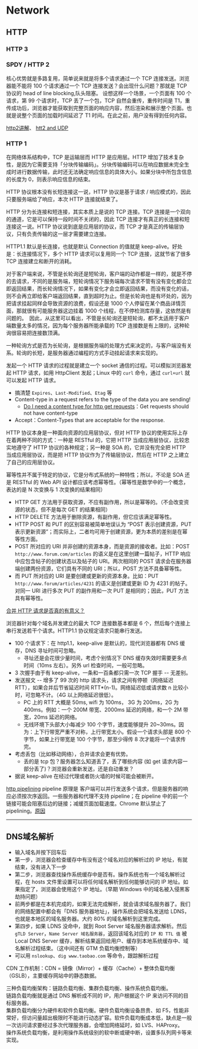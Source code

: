 # Network

## HTTP

### HTTP 3


### SPDY / HTTP 2

核心优势就是多路复用，简单说来就是将多个请求通过一个 TCP 连接发送。浏览器能不能将 100 个请求通过一个 TCP 连接发送？会出现什么问题？那就是 TCP 协议的 head of line blocking,队头阻塞。
设想这样一个场景，一个页面有 100 个请求，第 99 个请求时，TCP 丢了一个包，TCP 自然会重传，重传时间是 T1，重传成功后，浏览器才能获取到完整页面的响应内容，然后渲染和展示整个页面。也就是说整个页面的加载时间延迟了 T1 时间。在此之前，用户没有得到任何内容。

[http2讲解](http://http2-explained.haxx.se/content/zh/index.html)、
[htt2 and UDP](http://2014.jsconf.eu/speakers/iliyan-peychev-http-20-and-quic-protocols-of-the-near-future.html)

### HTTP 1

在网络体系结构中，TCP 是运输层而 HTTP 是应用层。HTTP 增加了技术复杂性，是因为它需要支持「分块传输编码」。分块传输编码可以在响应数据未完全生成时进行数据传输，此时还无法确定响应信息的具体大小。如果分块中所包含信息的长度为 0，则表示响应信息的结束。

HTTP 协议根本没有长短连接这一说，HTTP 协议是基于请求 / 响应模式的，因此只要服务端给了响应，本次 HTTP 连接就结束了。

HTTP 分为长连接和短连接，其实本质上是说的 TCP 连接。TCP 连接是一个双向的通道，它是可以保持一段时间不关闭的，因此 TCP 连接才有真正的长连接和短连接这一说。HTTP 协议说到底是应用层的协议，而 TCP 才是真正的传输层协议，只有负责传输的这一层才需要建立连接。

HTTP1.1 默认是长连接，也就是默认 Connection 的值就是 keep-alive。好处是：长连接情况下，多个 HTTP 请求可以复用同一个 TCP 连接，这就节省了很多 TCP 连接建立和断开的消耗。

对于客户端来说，不管是长轮询还是短轮询，客户端的动作都是一样的，就是不停的去请求，不同的是服务端，短轮询情况下服务端每次请求不管有没有变化都会立即返回结果，而长轮询情况下，如果有变化才会立即返回结果，而没有变化的话，则不会再立即给客户端返回结果，直到超时为止。但是长轮询也是有坏处的，因为把请求挂起同样会导致资源的浪费，假设还是 1000 个人停留在某个商品详情页面，那就很有可能服务器这边挂着 1000 个线程，在不停检测库存量，这依然是有问题的。　因此，从这里可以看出，不管是长轮询还是短轮询，都不太适用于客户端数量太多的情况，因为每个服务器所能承载的 TCP 连接数是有上限的，这种轮询很容易把连接数顶满。

一种轮询方式是否为长轮询，是根据服务端的处理方式来决定的，与客户端没有关系。轮询的长短，是服务器通过编程的方式手动挂起请求来实现的。

发起一个 HTTP 请求的过程就是建立一个 socket 通信的过程。可以模拟浏览器发起 HTTP 请求，如用 HttpClient 发起；Linux 中的 `curl` 命令，通过 `curl+url` 就可以发起 HTTP 请求。

- 搞清楚 `Expires`、`Last-Modified`、`Etag` 等
- Content-type in a request refers to the type of the data you are sending!
  - [Do I need a content type for http get requests](http://stackoverflow.com/questions/5661596/do-i-need-a-content-type-for-http-get-requests)：Get requests should not have content-type
- Accept：Content-Types that are acceptable for the response.

HTTP 协议本身是一种面向资源的应用层协议，但对 HTTP 协议的使用实际上存在着两种不同的方式：一种是 RESTful 的，它把 HTTP 当成应用层协议，比较忠实地遵守了 HTTP 协议的各种规定；另一种是 SOA 的，它并没有完全把 HTTP 当成应用层协议，而是把 HTTP 协议作为了传输层协议，然后在 HTTP 之上建立了自己的应用层协议。

幂等性并不属于特定的协议，它是分布式系统的一种特性；所以，不论是 SOA 还是 RESTful 的 Web API 设计都应该考虑幂等性。（幂等性是数学中的一个概念，表达的是 N 次变换与 1 次变换的结果相同）

- HTTP GET 方法用于获取资源，不应有副作用，所以是幂等的。（不会改变资源的状态，但不是每次 GET 的结果相同）
- HTTP DELETE 方法用于删除资源，有副作用，但它应该满足幂等性。
- HTTP POST 和 PUT 的区别容易被简单地误认为 “POST 表示创建资源，PUT 表示更新资源”；而实际上，二者均可用于创建资源，更为本质的差别是在幂等性方面。
- POST 所对应的 URI 并非创建的资源本身，而是资源的接收者。比如：POST `http://www.forum.com/articles` 的语义是在这里创建一篇帖子，HTTP 响应中应包含帖子的创建状态以及帖子的 URI。两次相同的 POST 请求会在服务器端创建两份资源，它们具有不同的 URI；所以，POST 方法不具备幂等性。
- 而 PUT 所对应的 URI 是要创建或更新的资源本身。比如：PUT `http://www.forum/articles/4231` 的语义是创建或更新 ID 为 4231 的帖子。对同一 URI 进行多次 PUT 的副作用和一次 PUT 是相同的；因此，PUT 方法具有幂等性。

[合并 HTTP 请求是否真的有意义？](http://www.zhihu.com/question/34401250)

浏览器针对每个域名并发建立的最大 TCP 连接数基本都是 6 个，然后每个连接上串行发送若干个请求。HTTP1.1 协议规定请求只能串行发送。

- 100 个请求下：在 http1.1，keep-alive 是默认的，现代浏览器都有 DNS 缓存，DNS 寻址时间可忽略。
  - 寻址还是会花很少量时间，考虑个别情况下 DNS 缓存失效时需要更多点时间（10ms 左右）。另外 url 检查时间，一般可忽略。
- 3 次握手由于有 keep-alive，一条和一百条都只需一次 TCP 握手 -- 无差别。
- 发送报文 -- 增多了 99 次的 http 请求头，请求之间有停顿（网络延迟 RTT），如果合并后节省延迟时间 RTT*(n-1)。网络延迟低或请求数 n 比较小时，可忽略不计。（4G 以上网络延迟很低）。
  - PC 上的 RTT 大概是 50ms, wifi 为 100ms， 3G 为 200ms，2G 为 400ms。例如：一个 200M 带宽、2000ms 延迟的网络，和一个 2M 带宽，20ms 延迟的网络。
  - 无线环境下头部大小每减少 100 个字节，速度能够提升 20~30ms。因为：上下行带宽严重不对称，上行带宽太小。假设一个请求头部是 800 个字节，如果上行带宽是 100 个字节，那至少得传 8 次才能将一个请求传完。
- 考虑丢包（比如移动网络），合并请求会更有优势。
  - 丢的是 tcp 包？服务器怎么知道丢了，丢了哪些内容 (如 get 请求内容一部分丢了)？浏览器会重新发送，还是自动重发？
- 据说 keep-alive 在经过代理或者防火墙的时候可能会被断开。

[http pipelining](https://en.wikipedia.org/wiki/HTTP_pipelining) pipeline 原理是 客户端可以并行发送多个请求，但是服务器的响应必须按次序返回。一些服务器和代理不支持 pipeline；在 pipeline 中的前一个链接可能会阻塞后边的链接；减缓页面加载速度。Chrome 默认禁止了 pipelining。[原因](https://www.chromium.org/developers/design-documents/network-stack/http-pipelining)

-----

## DNS域名解析

- 输入域名并按下回车后
- 第一步，浏览器会检查缓存中有没有这个域名对应的解析过的 IP 地址，有就结束，没有进入下一步
- 第二步，浏览器查找操作系统缓存中是否有。操作系统也有一个域名解析过程，在 hosts 文件里设置可以将任何域名解析到任何能够访问的 IP 地址。如果指定了，浏览器会使用这个 IP 地址。（早期 Windows 中的域名被入侵黑客劫持问题）
- 前两步都是在本机完成的，如果无法完成解析，就会请求域名服务器了。我们的网络配置中都会有「DNS 服务器地址」，操作系统会把域名发送给 LDNS，也就是本地区的域名服务器。大约 80% 的域名解析到这里完成。
- 第四步，如果 LDNS 没命中，就到 Root Server 域名服务器请求解析。然后 `gTLD Server`，`Name Server 域名服务器`，返回该域名对应的 `IP 和 TTL 值` 被 Local DNS Server 缓存，解析结果返回给用户、缓存到本地系统缓存中、域名解析过程结束。（这中间还有 GTM 负载均衡控制等）
- 可以用 `nslookup`、`dig www.taobao.com` 等命令，跟踪解析过程

CDN 工作机制：CDN = 镜像（Mirror）+ 缓存（Cache）+ 整体负载均衡（GSLB），主要缓存网站中的静态数据。

三种负载均衡架构：链路负载均衡、集群负载均衡、操作系统负载均衡。  
链路负载均衡就是通过 DNS 解析成不同的 IP，用户根据这个 IP 来访问不同的目标服务器。  
集群负载均衡分为硬件和软件负载均衡。硬件负载均衡设备昂贵、如 F5，性能非常好，但访问量超出极限时不能进行动态扩容。软件负载均衡成本低，缺点是一般一次访问请求要经过多次代理服务器，会增加网络延时，如 LVS、HAProxy。  
操作系统负载均衡，是利用操作系统级别的软中断或硬中断，设置多队列网卡等来实现。
